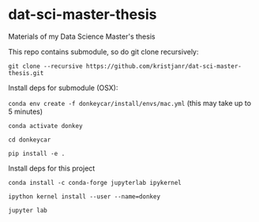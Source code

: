 # dat-sci-master-thesis
Materials of my Data Science Master's thesis


This repo contains submodule, so do git clone recursively:

`git clone --recursive https://github.com/kristjanr/dat-sci-master-thesis.git`


Install deps for submodule (OSX):

`conda env create -f donkeycar/install/envs/mac.yml` (this may take up to 5 minutes)

`conda activate donkey`

`cd donkeycar` 

`pip install -e .`


Install deps for this project

`conda install -c conda-forge jupyterlab ipykernel`

`ipython kernel install --user --name=donkey`

`jupyter lab`
